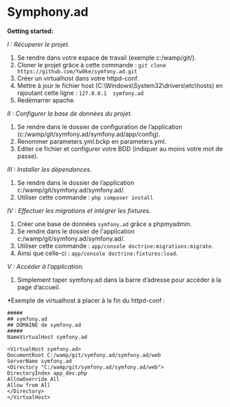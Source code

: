 # **Symphony.ad** #

**Getting started:**

*I : Récuperer le projet.*

1.	Se rendre dans votre espace de travail (exemple c:/wamp/git/).
2.	Cloner le projet grâce à cette commande : `git clone https://github.com/Yw0ke/symfony.ad.git`
3.	Créer un virtualhost dans votre httpd-conf.
4.	Mettre à jour le fichier host (C:\Windows\System32\drivers\etc\hosts) en rajoutant cette ligne : 
    `127.0.0.1	symfony.ad`
5.	Redémarrer apache.

*II : Configurer la base de données du projet.*

1.	Se rendre dans le dossier de configuration de l’application (c:/wamp/git/symfony.ad/symfony.ad/app/config).
2.	Renommer parameters.yml.bckp en parameters.yml.
3.	Editer ce fichier et configurer votre BDD (indiquer au moins votre mot de passe).


*III : Installer les dépendances.*


1.	Se rendre dans le dossier de l’application c:/wamp/git/symfony.ad/symfony.ad/.
2.	Utiliser cette commande : `php composer install`

*IV : Effectuer les migrations et intégrer les fixtures.*

1.	Créer une base de données `symfony.ad` grâce a phpmyadmin.
2.	Se rendre dans le dossier de l'application c:/wamp/git/symfony.ad/symfony.ad/.
3.	Utiliser cette commande : `app/console doctrine:migrations:migrate`.
4.	Ainsi que celle-ci : `app/console doctrine:fixtures:load`.


*V : Accéder à l’application.*


1. Simplement taper symfony.ad dans la barre d’adresse pour accéder à la page d’accueil.



*Exemple de virtualhost à placer à la fin du httpd-conf : 


    #####
    ## symfony.ad 
    ## DOMAINE de symfony.ad  
    #####
    NameVirtualHost symfony.ad
    
    <VirtualHost symfony.ad>
    DocumentRoot C:/wamp/git/symfony.ad/symfony.ad/web
    ServerName symfony.ad
    <Directory "C:/wamp/git/symfony.ad/symfony.ad/web">
    DirectoryIndex app_dev.php
    AllowOverride All
    Allow from All
    </Directory>
    </VirtualHost>
